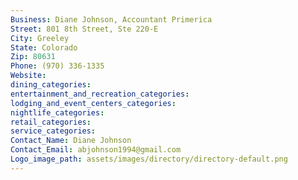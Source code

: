 ```yaml
---
Business: Diane Johnson, Accountant Primerica
Street: 801 8th Street, Ste 220-E
City: Greeley
State: Colorado
Zip: 80631
Phone: (970) 336-1335
Website: 
dining_categories: 
entertainment_and_recreation_categories: 
lodging_and_event_centers_categories: 
nightlife_categories: 
retail_categories: 
service_categories: 
Contact_Name: Diane Johnson
Contact_Email: abjohnson1994@gmail.com
Logo_image_path: assets/images/directory/directory-default.png
---
```

